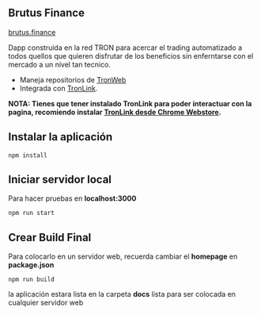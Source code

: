 ## Brutus Finance

[brutus.finance](https://brutus.finance)

Dapp construida en la red TRON para acercar el trading automatizado a todos quellos que quieren disfrutar de los beneficios sin enferntarse con el mercado a un nivel tan tecnico. 
+ Maneja repositorios de [TronWeb](https://github.com/tronprotocol/tron-web)
+ Integrada con [TronLink](https://github.com/TronWatch/TronLink).

**NOTA: Tienes que tener instalado TronLink para poder interactuar con la pagina, recomiendo instalar  [TronLink desde Chrome Webstore](https://chrome.google.com/webstore/detail/ibnejdfjmmkpcnlpebklmnkoeoihofec/).**



## Instalar la aplicación

`npm install`

## Iniciar servidor local

Para hacer pruebas en **localhost:3000**

`npm run start`

## Crear Build Final

Para colocarlo en un servidor web, recuerda cambiar el **homepage** en **package.json** 

`npm run build`

la aplicación estara lista en la carpeta **docs** lista para ser colocada en cualquier servidor web

